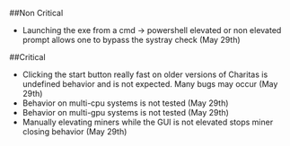 ##Non Critical
- Launching the exe from a cmd -> powershell elevated or non elevated prompt allows one to bypass the systray check (May 29th)

##Critical
- Clicking the start button really fast on older versions of Charitas is undefined behavior and is not expected. Many bugs may occur (May 29th)
- Behavior on multi-cpu systems is not tested (May 29th)
- Behavior on multi-gpu systems is not tested (May 29th)
- Manually elevating miners while the GUI is not elevated stops miner closing behavior (May 29th)